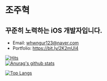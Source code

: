 # 조주혁
## 꾸준히 노력하는 iOS 개발자입니다.
* Email: whwngur123@naver.com
* Portfolio: https://bit.ly/2K2mUI4


[![Hits](https://hits.seeyoufarm.com/api/count/incr/badge.svg?url=https%3A%2F%2Fgithub.com%2Fjo030225&count_bg=%2379C83D&title_bg=%23555555&icon=&icon_color=%23E7E7E7&title=hits&edge_flat=false)](https://hits.seeyoufarm.com)                                                     
[![Anurag's github stats](https://github-readme-stats.vercel.app/api?username=jo030225)](https://github.com/anuraghazra/github-readme-stats)


[![Top Langs](https://github-readme-stats.vercel.app/api/top-langs/?username=jo030225)](https://github.com/anuraghazra/github-readme-stats)
